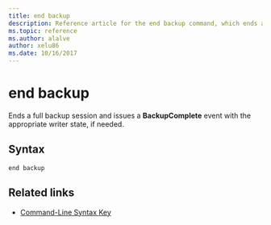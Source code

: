 ```yaml
---
title: end backup
description: Reference article for the end backup command, which ends a full backup session and issues a **BackupComplete** event with the appropriate writer state, if needed.
ms.topic: reference
ms.author: alalve
author: xelu86
ms.date: 10/16/2017
---
```


# end backup

Ends a full backup session and issues a **BackupComplete** event with the appropriate writer state, if needed.

## Syntax

```
end backup
```

## Related links

- [Command-Line Syntax Key](command-line-syntax-key.md)
